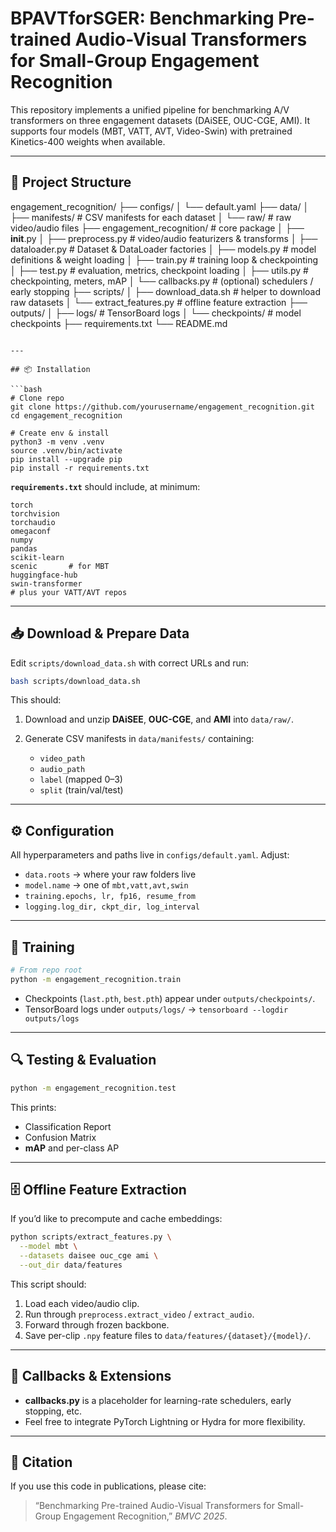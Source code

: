 
# BPAVTforSGER: Benchmarking Pre-trained Audio-Visual Transformers for Small-Group Engagement Recognition

This repository implements a unified pipeline for benchmarking A/V transformers on three engagement datasets (DAiSEE, OUC-CGE, AMI). It supports four models (MBT, VATT, AVT, Video-Swin) with pretrained Kinetics-400 weights when available.

---

## 📁 Project Structure


engagement\_recognition/
├── configs/
│   └── default.yaml
├── data/
│   ├── manifests/           # CSV manifests for each dataset
│   └── raw/                 # raw video/audio files
├── engagement\_recognition/  # core package
│   ├── **init**.py
│   ├── preprocess.py        # video/audio featurizers & transforms
│   ├── dataloader.py        # Dataset & DataLoader factories
│   ├── models.py            # model definitions & weight loading
│   ├── train.py             # training loop & checkpointing
│   ├── test.py              # evaluation, metrics, checkpoint loading
│   ├── utils.py             # checkpointing, meters, mAP
│   └── callbacks.py         # (optional) schedulers / early stopping
├── scripts/
│   ├── download\_data.sh     # helper to download raw datasets
│   └── extract\_features.py  # offline feature extraction
├── outputs/
│   ├── logs/                # TensorBoard logs
│   └── checkpoints/         # model checkpoints
├── requirements.txt
└── README.md

````

---

## 📦 Installation

```bash
# Clone repo
git clone https://github.com/yourusername/engagement_recognition.git
cd engagement_recognition

# Create env & install
python3 -m venv .venv
source .venv/bin/activate
pip install --upgrade pip
pip install -r requirements.txt
````

**`requirements.txt`** should include, at minimum:

```
torch
torchvision
torchaudio
omegaconf
numpy
pandas
scikit-learn
scenic       # for MBT
huggingface-hub
swin-transformer
# plus your VATT/AVT repos
```

---

## 📥 Download & Prepare Data

Edit `scripts/download_data.sh` with correct URLs and run:

```bash
bash scripts/download_data.sh
```

This should:

1. Download and unzip **DAiSEE**, **OUC-CGE**, and **AMI** into `data/raw/`.
2. Generate CSV manifests in `data/manifests/` containing:

   * `video_path`
   * `audio_path`
   * `label` (mapped 0–3)
   * `split` (train/val/test)

---

## ⚙️ Configuration

All hyperparameters and paths live in `configs/default.yaml`.
Adjust:

* `data.roots` → where your raw folders live
* `model.name` → one of `mbt,vatt,avt,swin`
* `training.epochs, lr, fp16, resume_from`
* `logging.log_dir, ckpt_dir, log_interval`

---

## 🚀 Training

```bash
# From repo root
python -m engagement_recognition.train
```

* Checkpoints (`last.pth`, `best.pth`) appear under `outputs/checkpoints/`.
* TensorBoard logs under `outputs/logs/` → `tensorboard --logdir outputs/logs`

---

## 🔍 Testing & Evaluation

```bash
python -m engagement_recognition.test
```

This prints:

* Classification Report
* Confusion Matrix
* **mAP** and per-class AP

---

## 🗄 Offline Feature Extraction

If you’d like to precompute and cache embeddings:

```bash
python scripts/extract_features.py \
  --model mbt \
  --datasets daisee ouc_cge ami \
  --out_dir data/features
```

This script should:

1. Load each video/audio clip.
2. Run through `preprocess.extract_video` / `extract_audio`.
3. Forward through frozen backbone.
4. Save per-clip `.npy` feature files to `data/features/{dataset}/{model}/`.

---

## 🔧 Callbacks & Extensions

* **callbacks.py** is a placeholder for learning-rate schedulers, early stopping, etc.
* Feel free to integrate PyTorch Lightning or Hydra for more flexibility.

---

## 📖 Citation

If you use this code in publications, please cite:

> “Benchmarking Pre-trained Audio-Visual Transformers for Small-Group Engagement Recognition,” *BMVC 2025*.


